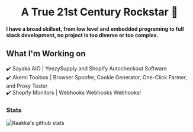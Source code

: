 <h1 align="center">A True 21st Century Rockstar 🎸</h1>

#### I have a broad skillset, from low level and embedded programing to full stack development, no project is too diverse or too complex.

## What I'm Working on
✔️ Sayaka AIO | YeezySupply and Shopify Autocheckout Software\
✔️ Akemi Toolbox | Browser Spoofer, Cookie Generator, One-Click Farmer, and Proxy Tester\
✔️ Shopify Monitors | Webhooks Webhooks Webhooks!

### Stats

![Raakka's github stats](https://github-readme-stats.vercel.app/api?username=raakka&show_icons=true&theme=tokyonight)
